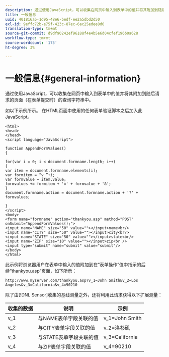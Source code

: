 ```yaml
---
description: 通过使用JavaScript，可以收集在网页中输入到表单中的值并将其附加到随后请求的页面（在表单提交时）的查询字符串中。
title: 一般信息
uuid: 401816a5-1d95-48e6-bedf-ee2a5dbd2d50
exl-id: 9effc72b-e75f-423c-87ec-6ac25edee8d6
translation-type: tm+mt
source-git-commit: d9df90242ef96188f4e4b5e6d04cfef196b0a628
workflow-type: tm+mt
source-wordcount: '175'
ht-degree: 3%

---
```


# 一般信息{#general-information}

通过使用JavaScript，可以收集在网页中输入到表单中的值并将其附加到随后请求的页面（在表单提交时）的查询字符串中。

如以下示例所示。 在HTML页面中使用的任何表单验证脚本之后加入此JavaScript。

```
<html> 
<head> 
</head> 
<script language="JavaScript"> 
 
function AppendFormValues() 
{ 
 
for(var i = 0; i < document.formname.length; i++) 
{ 
var item = document.formname.elements[i]; 
var formitem = “v_”+i; 
var formvalue = item.value; 
formvalues += formitem + '=' + formvalue + '&'; 
} 
document.formname.action = document.formname.action + '?' + formvalues; 
 
} 
</script> 
<body> 
<form name="formname" action="thankyou.asp" method="POST" onSubmit="AppendFormValues();"> 
<input name="NAME" size="50" value=""></input>name<br/> 
<input name="CITY" size="50" value=""></input>city<br/> 
<input name="STATE" size="50" value=""></input>state<br/> 
<input name="ZIP" size="10" value=""></input>zip<br /> 
<input type="submit" name="submit" value="submit"/> 
</body> 
</html> 
```

此示例将浏览器用户在表单中输入的值附加到在“表单操作”值中指示的后续“thankyou.asp”页面，如下所示：

```
http://www.myserver.com/thankyou.asp?v_1=John Smith&v_2=Los Angeles&v_3=California&v_4=90210
```

除了由[!DNL Sensor]收集的基线测量之外，还将利用此请求获得以下扩展测量：

| 收集的数据 | 说明 | 示例 |
|---|---|---|
| v_1 | 与NAME表单字段关联的值 | v_1=John Smith |
| v_2 | 与CITY表单字段关联的值 | v_2=洛杉矶 |
| v_3 | 与STATE表单字段关联的值 | v_3=California |
| v_4 | 与ZIP表单字段关联的值 | v_4=90210 |
